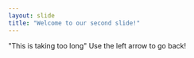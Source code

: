 ```yaml
---
layout: slide
title: "Welcome to our second slide!"
---
```

"This is taking too long"
Use the left arrow to go back!
